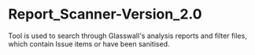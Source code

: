 # Report_Scanner-Version_2.0
Tool is used to search through Glasswall's analysis reports and filter files, which contain Issue items or have been sanitised.
